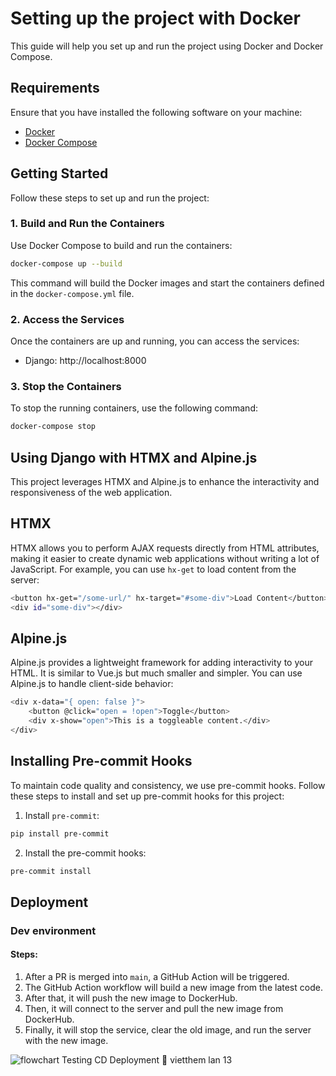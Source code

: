 # Setting up the project with Docker

This guide will help you set up and run the project using Docker and Docker Compose.

## Requirements

Ensure that you have installed the following software on your machine:

- [Docker](https://www.docker.com/get-started)
- [Docker Compose](https://docs.docker.com/compose/install/)

## Getting Started

Follow these steps to set up and run the project:

### 1. Build and Run the Containers
Use Docker Compose to build and run the containers:

```sh
docker-compose up --build
```
This command will build the Docker images and start the containers defined in the `docker-compose.yml` file.

### 2. Access the Services
Once the containers are up and running, you can access the services:

- Django: http://localhost:8000

### 3. Stop the Containers
To stop the running containers, use the following command:

```sh
docker-compose stop
```

## Using Django with HTMX and Alpine.js
This project leverages HTMX and Alpine.js to enhance the interactivity and responsiveness of the web application.

## HTMX
HTMX allows you to perform AJAX requests directly from HTML attributes, making it easier to create dynamic web applications without writing a lot of JavaScript. For example, you can use `hx-get` to load content from the server:

```sh
<button hx-get="/some-url/" hx-target="#some-div">Load Content</button>
<div id="some-div"></div>
```

## Alpine.js
Alpine.js provides a lightweight framework for adding interactivity to your HTML. It is similar to Vue.js but much smaller and simpler. You can use Alpine.js to handle client-side behavior:

```sh
<div x-data="{ open: false }">
    <button @click="open = !open">Toggle</button>
    <div x-show="open">This is a toggleable content.</div>
</div>
```

## Installing Pre-commit Hooks

To maintain code quality and consistency, we use pre-commit hooks. Follow these steps to install and set up pre-commit hooks for this project:

1. Install `pre-commit`:

```sh
pip install pre-commit
```
2. Install the pre-commit hooks:
```sh
pre-commit install
```

## Deployment

### Dev environment

#### Steps:

1. After a PR is merged into `main`, a GitHub Action will be triggered.
2. The GitHub Action workflow will build a new image from the latest code.
3. After that, it will push the new image to DockerHub.
4. Then, it will connect to the server and pull the new image from DockerHub.
5. Finally, it will stop the service, clear the old image, and run the server with the new image.

![flowchart](deployment_flow.png)
Testing CD Deployment 🚀
vietthem lan 13
